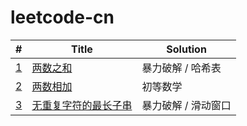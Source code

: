 # leetcode-cn

| #                                                                                    | Title                                                                    | Solution            |
| ------------------------------------------------------------------------------------ | ------------------------------------------------------------------------ | ------------------- |
| [1](https://leetcode-cn.com/problems/two-sum/)                                       | [两数之和](./two-sum)                                                    | 暴力破解 / 哈希表   |
| [2](https://leetcode-cn.com/problems/add-two-numbers/)                               | [两数相加](./add-two-numbers)                                            | 初等数学            |
| [3](https://leetcode-cn.com/problems/longest-substring-without-repeating-characters) | [无重复字符的最长子串](./longest-substring-without-repeating-characters) | 暴力破解 / 滑动窗口 |
